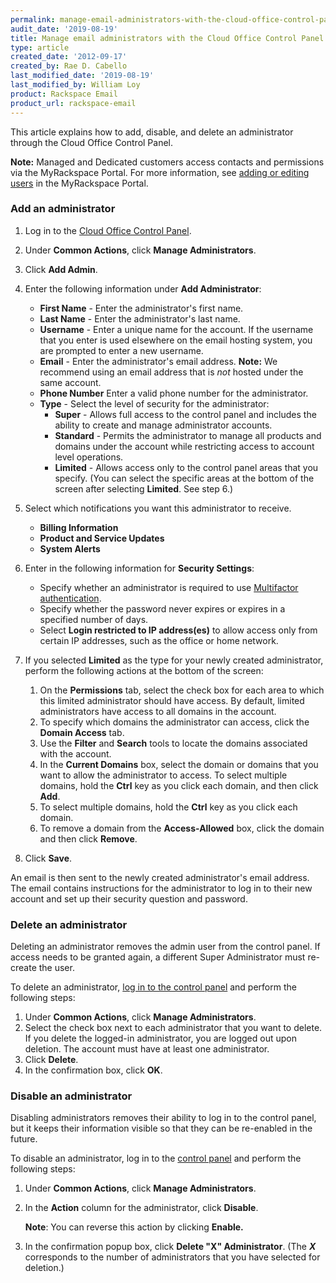 ```yaml
---
permalink: manage-email-administrators-with-the-cloud-office-control-panel/
audit_date: '2019-08-19'
title: Manage email administrators with the Cloud Office Control Panel
type: article
created_date: '2012-09-17'
created_by: Rae D. Cabello
last_modified_date: '2019-08-19'
last_modified_by: William Loy
product: Rackspace Email
product_url: rackspace-email
---
```


This article explains how to add, disable, and delete an administrator
through the Cloud Office Control Panel.

**Note:** Managed and Dedicated customers access contacts and
permissions via the MyRackspace Portal. For more information, see [adding or editing users](/support/how-to/viewing-and-editing-user-information-for-your-account/) in the MyRackspace Portal.

### Add an administrator

1.  Log in to the [Cloud Office Control Panel](https://cp.rackspace.com/).
2.  Under **Common Actions**, click **Manage Administrators**.
3.  Click **Add Admin**.
4.  Enter the following information under **Add Administrator**:
    -   **First Name** - Enter the administrator's first name.
    -   **Last Name** - Enter the administrator's last name.
    -   **Username** - Enter a unique name for the account. If the username that you enter is used elsewhere on the email hosting system, you are prompted to enter a new username.
    -   **Email** - Enter the administrator's email address.
        **Note:** We recommend using an email address that is _not_ hosted under the same account.
    -   **Phone Number** Enter a valid phone number for the administrator.
    -   **Type** - Select the level of security for the administrator:
        - **Super** - Allows full access to the control panel and
          includes the ability to create and manage
          administrator accounts.
        - **Standard** - Permits the administrator to manage all products and domains under the account while restricting access to account level operations.
        - **Limited** - Allows access only to the control panel areas
          that you specify. (You can select the specific areas at the bottom of
          the screen after selecting **Limited**. See step 6.)

5. Select which notifications you want this administrator to receive.

    -   **Billing Information**
    -   **Product and Service Updates**
    -   **System Alerts**

6. Enter in the following information for **Security Settings**:

    -   Specify whether an administrator is required to use [Multifactor authentication](/support/how-to/enable-or-disable-two-factor-authentication-for-administrators/).
    -   Specify whether the password never expires or expires in a specified number of days.
    -   Select **Login restricted to IP address(es)** to allow access only from certain IP addresses, such as the office or home network.

7.  If you selected **Limited** as the type for your newly created
    administrator, perform the following actions at the bottom of the
    screen:
    1.  On the **Permissions** tab, select the check box for each area to
        which this limited administrator should have access. By default,
        limited administrators have access to all domains in the
        account.
    2.  To specify which domains the administrator can access, click
        the **Domain Access** tab.
    3.  Use the **Filter** and **Search** tools to locate the domains
        associated with the account.
    4.  In the **Current Domains** box, select the domain or domains
        that you want to allow the administrator to access. To select
        multiple domains, hold the **Ctrl** key as you click each domain, and then click **Add**.
    5.  To select multiple domains, hold the **Ctrl** key as you click
        each domain.
    6.  To remove a domain from the **Access-Allowed** box, click the
        domain and then click **Remove**.

8.  Click **Save**.

An email is then sent to the newly created administrator's email address. The email contains instructions for the administrator to log in to their new account and set up their security question and password.


### Delete an administrator

Deleting an administrator removes the admin user from the
control panel. If access needs to be granted again, a different Super
Administrator must re-create the user.

To delete an administrator, [log in to the control
panel](https://cp.rackspace.com/) and perform the following steps:

1.  Under **Common Actions**, click **Manage Administrators**.
2.  Select the check box next to each administrator that you want
    to delete. If you delete the logged-in administrator, you are
    logged out upon deletion. The account must have at least
    one administrator.
3.  Click **Delete**.
4.  In the confirmation box, click **OK**.

### Disable an administrator

Disabling administrators removes their ability to log in to the control
panel, but it keeps their information visible so that they can be
re-enabled in the future.

To disable an administrator, log in to the [control
panel](https://cp.rackspace.com/) and perform the following steps:

1.  Under **Common Actions**, click **Manage Administrators**.
2.  In the **Action** column for the administrator, click
    **Disable**.

    **Note**: You can reverse this action by clicking **Enable.**
3.  In the confirmation popup box, click **Delete "X" Administrator**.
    (The ***X*** corresponds to the number of administrators that you
    have selected for deletion.)

